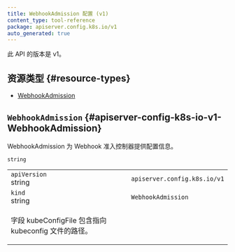 ```yaml
---
title: WebhookAdmission 配置 (v1)
content_type: tool-reference
package: apiserver.config.k8s.io/v1
auto_generated: true
---
```



<p>此 API 的版本是 v1。</p>

## 资源类型   {#resource-types}

- [WebhookAdmission](#apiserver-config-k8s-io-v1-WebhookAdmission)

## `WebhookAdmission`     {#apiserver-config-k8s-io-v1-WebhookAdmission}

<p>WebhookAdmission 为 Webhook 准入控制器提供配置信息。</p>

<table class="table">
<tbody>
    
<tr><td><code>apiVersion</code><br/>string</td><td><code>apiserver.config.k8s.io/v1</code></td></tr>
<tr><td><code>kind</code><br/>string</td><td><code>WebhookAdmission</code></td></tr>
    
  
<code>string</code>
</td>
<td>
   <p>字段 kubeConfigFile 包含指向 kubeconfig 文件的路径。</p>
</td>
</tr>
    
</tbody>
</table>

